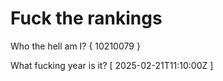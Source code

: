 # Fuck the rankings

Who the hell am I?
{ 10210079 }

What fucking year is it?
[ 2025-02-21T11:10:00Z ]
